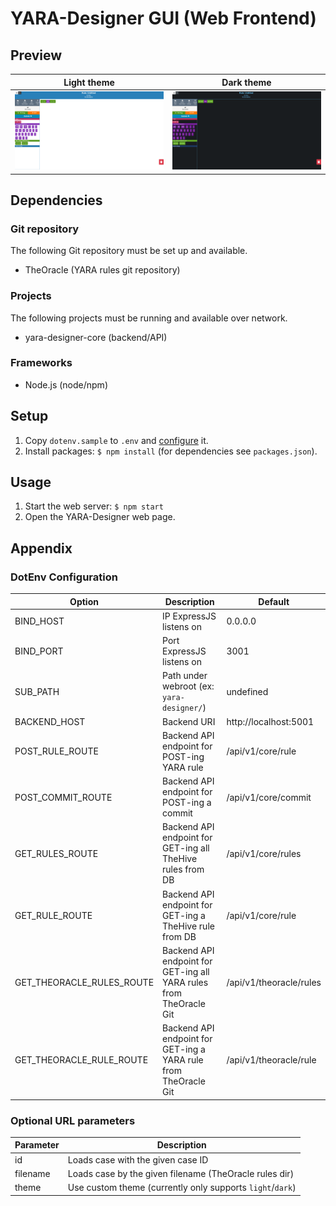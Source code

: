 # YARA-Designer GUI (Web Frontend)

## Preview
Light theme                                                    | Dark theme
---------------------------------------------------------------|--------------------------------------------------------
![app_preview_light](markdown_assets/hello_world_light.png) | ![app_preview_dark](markdown_assets/hello_world_dark.png)

## Dependencies
### Git repository
The following Git repository must be set up and available.
- TheOracle (YARA rules git repository)
### Projects
The following projects must be running and available over network.
- yara-designer-core (backend/API)

### Frameworks
- Node.js (node/npm)

## Setup
1. Copy `dotenv.sample` to `.env` and [configure](#dotenv-configuration) it.
2. Install packages: `$ npm install` (for dependencies see `packages.json`).

## Usage
1. Start the web server: `$ npm start`
2. Open the YARA-Designer web page.

## Appendix

### DotEnv Configuration
| Option                   | Description                 | Default |
|--------------------------|-----------------------------|---------|
|BIND_HOST                 | IP ExpressJS listens on     |0.0.0.0  |
|BIND_PORT                 | Port ExpressJS listens on   | 3001    |
|SUB_PATH                  | Path under webroot (ex: `yara-designer/`) | undefined
|BACKEND_HOST              | Backend URI          |http://localhost:5001 |
|POST_RULE_ROUTE           | Backend API endpoint for POST-ing YARA rule|/api/v1/core/rule
|POST_COMMIT_ROUTE         | Backend API endpoint for POST-ing a commit|/api/v1/core/commit
|GET_RULES_ROUTE           | Backend API endpoint for GET-ing all TheHive rules from DB|/api/v1/core/rules
|GET_RULE_ROUTE            | Backend API endpoint for GET-ing a TheHive rule from DB|/api/v1/core/rule
|GET_THEORACLE_RULES_ROUTE | Backend API endpoint for GET-ing all YARA rules from TheOracle Git|/api/v1/theoracle/rules
|GET_THEORACLE_RULE_ROUTE  | Backend API endpoint for GET-ing a YARA rule from TheOracle Git|/api/v1/theoracle/rule

### Optional URL parameters
| Parameter | Description                                               |
|-----------|-----------------------------------------------------------|
| id        | Loads case with the given case ID                         |
| filename  | Loads case by the given filename (TheOracle rules dir)    |
| theme     | Use custom theme (currently only supports `light`/`dark`) |

